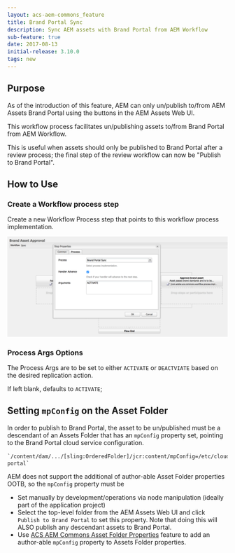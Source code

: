 ```yaml
---
layout: acs-aem-commons_feature
title: Brand Portal Sync 
description: Sync AEM assets with Brand Portal from AEM Workflow
sub-feature: true
date: 2017-08-13
initial-release: 3.10.0
tags: new
---
```


## Purpose

As of the introduction of this feature, AEM can only un/publish to/from AEM Assets Brand Portal using the buttons in the AEM Assets Web UI.

This workflow process facilitates un/publishing assets to/from Brand Portal from AEM Workflow. 

This is useful when assets should only be published to Brand Portal after a review process; the final step of the review workflow can now be "Publish to Brand Portal".

## How to Use

### Create a Workflow process step

Create a new Workflow Process step that points to this workflow process implementation. 

![Workflow - Brand Portal Sync](images/workflow-process-configuration.png)


### Process Args Options

The Process Args are to be set to either `ACTIVATE` or `DEACTVIATE` based on the desired replication action.

If left blank, defaults to `ACTIVATE`;

## Setting `mpConfig` on the Asset Folder

In order to publish to Brand Portal, the asset to be un/published must be a descendant of an Assets Folder that has an `mpConfig` property set, pointing to the Brand Portal cloud service configuration.
    
    `/content/dam/.../[sling:OrderedFolder]/jcr:content/mpConfig=/etc/cloudservices/mediaportal/brand-portal`
    
AEM does not support the additional of author-able Asset Folder properties OOTB, so the `mpConfig` property must be

* Set manually by development/operations via node manipulation (ideally part of the application project)
* Select the top-level folder from the AEM Assets Web UI and click `Publish to Brand Portal` to set this property. Note that doing this will ALSO publish any descendant assets to Brand Portal.
* Use [ACS AEM Commons Asset Folder Properties](/acs-aem-commons/features/assets-folder-properties-support/index.html) feature to add an author-able `mpConfig` property to Assets Folder properties.  
         